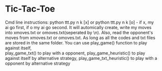 # Tic-Tac-Toe

Cmd line instructions: python ttt.py n k [x] or python ttt.py n k [o]  - if x, my ai go first, if o my ai go second.
It will automically create, write my moves into xmoves.txt or omoves.txt(seperated by \n).
Also, read the opponent's moves from xmoves.txt or omoves.txt.
As long as all the codes and txt files are stored in the same folder.
You can use play_game() function to play against itself,  
play_game_txt() to play with a opponent, 
play_game_heuristic() to play against itself by alternative strategy, 
play_game_txt_heuristic() to play with a opponent by alternative strategy
